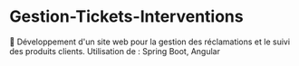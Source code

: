 # Gestion-Tickets-Interventions
  Développement d'un site web pour la gestion des  réclamations et le suivi des produits clients. Utilisation de : Spring Boot, Angular
